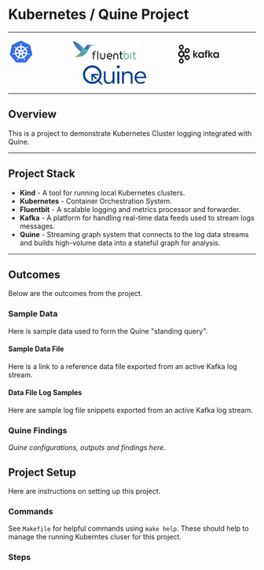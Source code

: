 # Kubernetes / Quine Project

---
<p align="center" width="100%">
<img src="extra/images/Kubernetes_Logo.png" height="50">
&nbsp;&nbsp;&nbsp;&nbsp;&nbsp;&nbsp;&nbsp;&nbsp;
&nbsp;&nbsp;&nbsp;&nbsp;&nbsp;&nbsp;&nbsp;&nbsp;

<img src="extra/images/Fluentbit_Logo.png" height="50">
&nbsp;&nbsp;&nbsp;&nbsp;&nbsp;&nbsp;&nbsp;&nbsp;
&nbsp;&nbsp;&nbsp;&nbsp;&nbsp;&nbsp;&nbsp;&nbsp;

<img src="extra/images/Kafka_Logo.png" height="40">
&nbsp;&nbsp;&nbsp;&nbsp;&nbsp;&nbsp;&nbsp;&nbsp;
&nbsp;&nbsp;&nbsp;&nbsp;&nbsp;&nbsp;&nbsp;&nbsp;

<img src="extra/images/Quine_Logo.svg" height="40"> 
&nbsp;&nbsp;&nbsp;&nbsp;&nbsp;&nbsp;&nbsp;&nbsp;
&nbsp;&nbsp;&nbsp;&nbsp;&nbsp;&nbsp;&nbsp;&nbsp;
</p>

---


## Overview

This is a project to demonstrate Kubernetes Cluster logging integrated with Quine.

---
## Project Stack

- **Kind** - A tool for running local Kubernetes clusters.
- **Kubernetes** - Container Orchestration System.
- **Fluentbit** - A scalable logging and metrics processor and forwarder.
- **Kafka** - A platform for handling real-time data feeds used to stream logs messages.
- **Quine** - Streaming graph system that connects to the log data streams and builds high-volume data into a stateful graph for analysis.



---
## Outcomes

Below are the outcomes from the project.

### Sample Data

Here is sample data used to form the Quine "standing query".

#### Sample Data File

Here is a link to a reference data file exported from an active Kafka log stream.


#### Data File Log Samples

Here are sample log file snippets exported from an active Kafka log stream.

### Quine Findings

*Quine configurations, outputs and findings here.*



## Project Setup

Here are instructions on setting up this project.

### Commands

See `Makefile` for helpful commands using `make help`. These should help to manage the running Kuberntes cluser for this project.

### Steps

